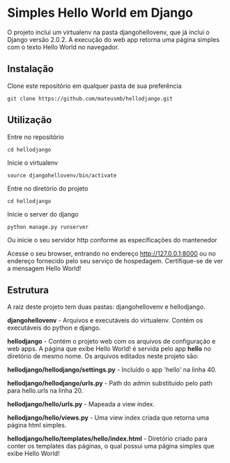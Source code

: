 # Simples Hello World em Django

O projeto inclui um virtualenv na pasta djangohellovenv, que já inclui o Django versão 2.0.2. A execução do web app retorna uma página simples com o texto Hello World no navegador.

## Instalação
Clone este repositório em qualquer pasta de sua preferência

`git clone https://github.com/mateusmb/hellodjango.git`

## Utilização
Entre no repositório

`cd hellodjango`

Inicie o virtualenv

`source djangohellovenv/bin/activate`

Entre no diretório do projeto

`cd hellodjango`

Inicie o server do django

`python manage.py runserver`

Ou inicie o seu servidor http conforme as especificações do mantenedor

Acesse o seu browser, entrando no endereço http://127.0.0.1:8000 ou no endereço fornecido pelo seu serviço de hospedagem. Certifique-se de ver a mensagem Hello World!

## Estrutura
A raiz deste projeto tem duas pastas: djangohellovenv e hellodjango.

**djangohellovenv** - Arquivos e executáveis do virtualenv. Contém os executáveis do python e django.

**hellodjango** - Contém o projeto web com os arquivos de configuração e web apps. A página que exibe Hello World! é servida pelo app **hello** no diretório de mesmo nome.
Os arquivos editados neste projeto são:

**hellodjango/hellodjango/settings.py** - Incluído o app 'hello' na linha 40.

**hellodjango/hellodjango/urls.py** - Path do admin substituído pelo path para hello.urls na linha 20.

**hellodjango/hello/urls.py** -  Mapeada a view index.

**hellodjango/hello/views.py** - Uma view index criada que retorna uma página html simples.

**hellodjango/hello/templates/hello/index.html** - Diretório criado para conter os templates das páginas, o qual possui uma página simples que exibe Hello World!
